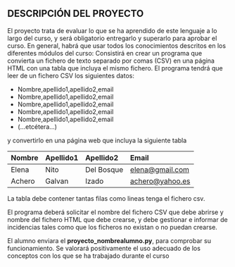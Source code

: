 ## DESCRIPCIÓN DEL PROYECTO  

El proyecto trata de evaluar lo que se ha aprendido de este lenguaje a lo largo del curso, y será obligatorio entregarlo y superarlo para aprobar el curso. En general, habrá que usar todos los conocimientos descritos en los diferentes módulos del curso:
Consistirá en crear un programa que convierta un fichero de texto separado por comas (CSV) en una página HTML con una tabla que incluya el mismo fichero. El programa tendrá que leer de un fichero CSV los siguientes datos:

* Nombre,apellido1,apellido2,email
* Nombre,apellido1,apellido2,email
* Nombre,apellido1,apellido2,email
* Nombre,apellido1,apellido2,email
* Nombre,apellido1,apellido2,email
* (...etcétera...)

y convertirlo en una página web que incluya la siguiente tabla

| Nombre     | Apellido1   | Apellido2    | Email          |
|:-----------|:------------|:-------------|:---------------|
| Elena      | Nito        | Del Bosque   | elena@gmail.com|
| Achero     | Galvan      | Izado        | achero@yahoo.es|

La tabla debe contener tantas filas como lineas tenga el fichero csv.

El programa deberá solicitar el nombre del fichero CSV que debe abrirse y nombre del fichero HTML que debe crearse, y debe gestionar e informar de incidencias tales como que los ficheros no existan o no puedan crearse.

El alumno enviara el **proyecto_nombrealumno.py**, para comprobar su funcionamiento. Se valorará positivamente el uso adecuado de los conceptos con los que se ha trabajado durante el curso